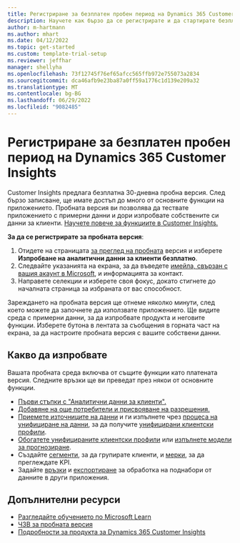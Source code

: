 ```yaml
---
title: Регистриране за безплатен пробен период на Dynamics 365 Customer Insights
description: Научете как бързо да се регистрирате и да стартирате безплатна пробна версия на Customer Insights. Разгледайте приложението и намерете допълнителни ресурси за обучение.
author: m-hartmann
ms.author: mhart
ms.date: 04/12/2022
ms.topic: get-started
ms.custom: template-trial-setup
ms.reviewer: jeffhar
manager: shellyha
ms.openlocfilehash: 73f12745f76ef65afcc565ffb972e755073a2834
ms.sourcegitcommit: dca46afb9e23ba87a0ff59a1776c1d139e209a32
ms.translationtype: MT
ms.contentlocale: bg-BG
ms.lasthandoff: 06/29/2022
ms.locfileid: "9082485"
---
```

# <a name="sign-up-for-a-free-dynamics-365-customer-insights-trial"></a>Регистриране за безплатен пробен период на Dynamics 365 Customer Insights

Customer Insights предлага безплатна 30-дневна пробна версия. След бързо записване, ще имате достъп до много от основните функции на приложението. Пробната версия ви позволява да тествате приложението с примерни данни и дори изпробвате собствените си данни за клиенти. [Научете повече за функциите в Customer Insights.](overview.md)

**За да се регистрирате за пробната версия**:

1. Отидете на страницата [за преглед на пробната](https://dynamics.microsoft.com/ai/customer-insights/) версия и изберете **Изпробване на аналитични данни за клиенти безплатно**.
1. Следвайте указанията на екрана, за да въведете [имейла, свързан с вашия акаунт в Microsoft](https://support.microsoft.com/windows/what-is-a-microsoft-account-4a7c48e9-ff5a-e9c6-5a5c-1a57d66c3bfa), и информацията за контакт.
1. Направете селекции и изберете своя фокус, докато стигнете до началната страница за избраната от вас способност.

Зареждането на пробната версия ще отнеме няколко минути, след което можете да започнете да използвате приложението. Ще видите среда с примерни данни, за да изпробвате продукта и неговите функции. Изберете бутона в лентата за съобщения в горната част на екрана, за да настроите пробната версия с вашите собствени данни.

## <a name="what-to-try"></a>Какво да изпробвате

Вашата пробната среда включва от същите функции като платената версия. Следните връзки ще ви преведат през някои от основните функции.

- [Първи стъпки с "Аналитични данни за клиенти".](get-started.md)
- [Добавяне на още потребители и присвояване на разрешения.](permissions.md)
- [Приемете източниците на данни](data-sources.md) и ги изпълнете чрез [процеса на унифициране на данни](data-unification.md), за да получите [унифицирани клиентски профили](customer-profiles.md).
- [Обогатете унифицираните клиентски профили](enrichment-hub.md) или [изпълнете модели за прогнозиране](predictions-overview.md).
- Създайте [сегменти](segments.md), за да групирате клиенти, и [мерки](measures.md), за да преглеждате KPI.
- Задайте [връзки](connections.md) и [експортиране](export-destinations.md) за обработка на поднабори от данните в други приложения.

## <a name="additional-resources"></a>Допълнителни ресурси

- [Разгледайте обучението по Microsoft Learn](/learn/browse/?filter-products=dynamics-dynamics-cust-insights)
- [ЧЗВ за пробната версия](trial-faq.md)
- [Подробности за продукта за Dynamics 365 Customer Insights](https://dynamics.microsoft.com/ai/customer-insights/)
